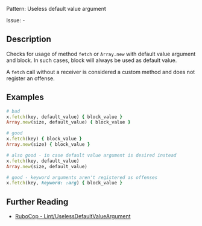 Pattern: Useless default value argument

Issue: -

## Description

Checks for usage of method `fetch` or `Array.new` with default value argument and block. In such cases, block will always be used as default value.

A `fetch` call without a receiver is considered a custom method and does not register an offense.

## Examples

```ruby
# bad
x.fetch(key, default_value) { block_value }
Array.new(size, default_value) { block_value }

# good
x.fetch(key) { block_value }
Array.new(size) { block_value }

# also good - in case default value argument is desired instead
x.fetch(key, default_value)
Array.new(size, default_value)

# good - keyword arguments aren't registered as offenses
x.fetch(key, keyword: :arg) { block_value }
```

## Further Reading

* [RuboCop - Lint/UselessDefaultValueArgument](https://docs.rubocop.org/rubocop/cops_lint.html#lintuselessdefaultvalueargument)